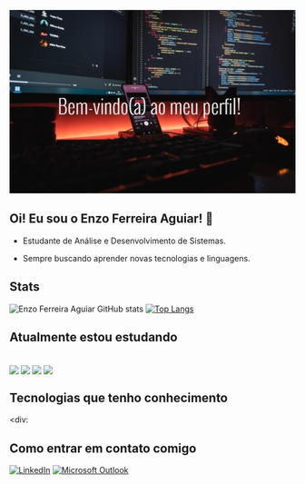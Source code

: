 ![Banner_GitHub](https://github.com/EnzoFerreiraAguiar/EnzoFerreiraAguiar/blob/main/Banner_GitHub.jpg)


## Oi! Eu sou o Enzo Ferreira Aguiar! 👋

- Estudante de Análise e Desenvolvimento de Sistemas.

- Sempre buscando aprender novas tecnologias e linguagens.


## Stats
![Enzo Ferreira Aguiar GitHub stats](https://github-readme-stats.vercel.app/api?username=EnzoFerreiraAguiar&show_icons=true&theme=dark)
[![Top Langs](https://github-readme-stats.vercel.app/api/top-langs/?username=EnzoFerreiraAguiar&layout=compact&theme=dark)](https://github.com/anuraghazra/github-readme-stats)



## Atualmente estou estudando
<div style="display align inline_block"><br/>
  <img align="center" src="https://img.shields.io/badge/HTML5-E34F26?style=for-the-badge&logo=html5&logoColor=white" />
   <img align="center" src="https://img.shields.io/badge/CSS3-1572B6?style=for-the-badge&logo=css3&logoColor=white" />
   <img align="center" src="https://img.shields.io/badge/JavaScript-323330?style=for-the-badge&logo=javascript&logoColor=F7DF1E" />
   <img align="center" src="<img src="https://cdn.jsdelivr.net/gh/devicons/devicon/icons/html5/html5-original-wordmark.svg" />
</div>
   


## Tecnologias que tenho conhecimento
                                                                                                                           
<div:                                                                                                                           
                                                                                                                                                                                               
                                                                                                                       
## Como entrar em contato comigo

[![LinkedIn](https://icons8.com.br/icon/13930/linkedin)](https://www.linkedin.com/in/enzo-ferreira-aguiar-/)
[![Microsoft Outlook](https://img.shields.io/badge/Microsoft_Outlook-0078D4?style=for-the-badge&logo=microsoft-outlook&logoColor=white)](mailto:enzoferreiraaaguiar@outlook.com.br)

